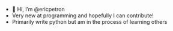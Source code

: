 - 👋 Hi, I’m @ericpetron
- Very new at programming and hopefully I can contribute!
- Primarily write python but am in the process of learning others
<!---
swaggysack/swaggysack is a ✨ special ✨ repository because its `README.md` (this file) appears on your GitHub profile.
You can click the Preview link to take a look at your changes.
--->
